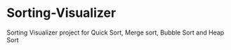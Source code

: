# Sorting-Visualizer
Sorting Visualizer project for Quick Sort, Merge sort, Bubble Sort and Heap Sort
